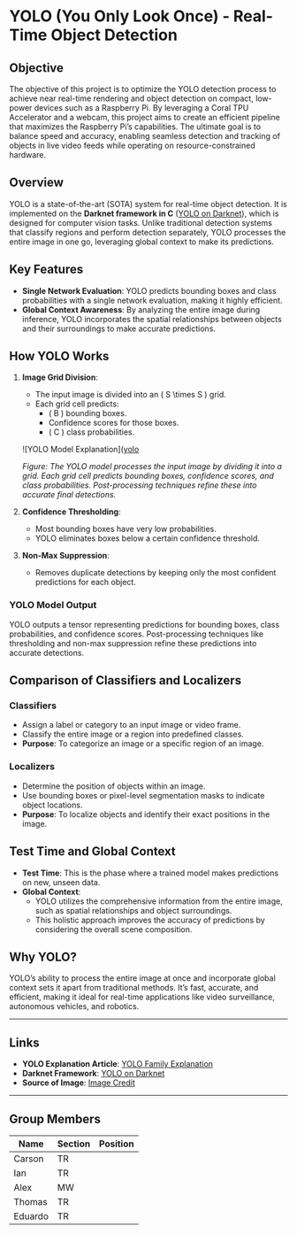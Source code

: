 # YOLO (You Only Look Once) - Real-Time Object Detection

## Objective

The objective of this project is to optimize the YOLO detection process to achieve near real-time rendering and object detection on compact, low-power devices such as a Raspberry Pi. By leveraging a Coral TPU Accelerator and a webcam, this project aims to create an efficient pipeline that maximizes the Raspberry Pi’s capabilities. The ultimate goal is to balance speed and accuracy, enabling seamless detection and tracking of objects in live video feeds while operating on resource-constrained hardware.

## Overview

YOLO is a state-of-the-art (SOTA) system for real-time object detection. It is implemented on the **Darknet framework in C** ([YOLO on Darknet](https://pjreddie.com/darknet/yolo/)), which is designed for computer vision tasks. Unlike traditional detection systems that classify regions and perform detection separately, YOLO processes the entire image in one go, leveraging global context to make its predictions.

## Key Features

- **Single Network Evaluation**: YOLO predicts bounding boxes and class probabilities with a single network evaluation, making it highly efficient.
- **Global Context Awareness**: By analyzing the entire image during inference, YOLO incorporates the spatial relationships between objects and their surroundings to make accurate predictions.

## How YOLO Works

1. **Image Grid Division**:
   - The input image is divided into an \( S \times S \) grid.
   - Each grid cell predicts:
     - \( B \) bounding boxes.
     - Confidence scores for those boxes.
     - \( C \) class probabilities.

   ![YOLO Model Explanation]([yolo](https://github.com/user-attachments/assets/ed24f592-1507-4132-91dc-4d6345cfa7c2)

   *Figure: The YOLO model processes the input image by dividing it into a grid. Each grid cell predicts bounding boxes, confidence scores, and class probabilities. Post-processing techniques refine these into accurate final detections.*

2. **Confidence Thresholding**:
   - Most bounding boxes have very low probabilities.
   - YOLO eliminates boxes below a certain confidence threshold.

3. **Non-Max Suppression**:
   - Removes duplicate detections by keeping only the most confident predictions for each object.

### YOLO Model Output

YOLO outputs a tensor representing predictions for bounding boxes, class probabilities, and confidence scores. Post-processing techniques like thresholding and non-max suppression refine these predictions into accurate detections.

## Comparison of Classifiers and Localizers

### Classifiers
- Assign a label or category to an input image or video frame.
- Classify the entire image or a region into predefined classes.
- **Purpose**: To categorize an image or a specific region of an image.

### Localizers
- Determine the position of objects within an image.
- Use bounding boxes or pixel-level segmentation masks to indicate object locations.
- **Purpose**: To localize objects and identify their exact positions in the image.

## Test Time and Global Context

- **Test Time**: This is the phase where a trained model makes predictions on new, unseen data.
- **Global Context**:
  - YOLO utilizes the comprehensive information from the entire image, such as spatial relationships and object surroundings.
  - This holistic approach improves the accuracy of predictions by considering the overall scene composition.

## Why YOLO?

YOLO’s ability to process the entire image at once and incorporate global context sets it apart from traditional methods. It’s fast, accurate, and efficient, making it ideal for real-time applications like video surveillance, autonomous vehicles, and robotics.

---

## Links

- **YOLO Explanation Article**: [YOLO Family Explanation](https://medium.com/@lokwa780/yolo-family-explanation-690515934a6a)
- **Darknet Framework**: [YOLO on Darknet](https://pjreddie.com/darknet/yolo/)
- **Source of Image**: [Image Credit](https://medium.com/@lokwa780/yolo-family-explanation-690515934a6a)

---

## Group Members

| Name    | Section | Position |
|---------|---------|----------|
| Carson  | TR      |          |
| Ian     | TR      |          |
| Alex    | MW      |          |
| Thomas  | TR      |          |
| Eduardo | TR      |          |
